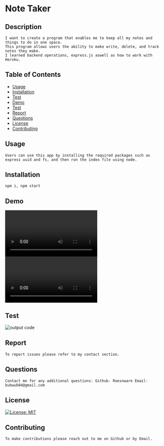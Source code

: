 # Note Taker
## Description
    
    I want to create a program that enables me to keep all my notes and things to do in one space.
    This program allows users the ability to make write, delete, and track notes they make.
    I learned backend operations, express.js aswell as how to work with Heroku.

## Table of Contents

- [Usage](#usage)
- [Installation](#installation)
- [Test](#test)
- [Demo](#demo)
- [Test](#test)
- [Report](#report)
- [Questions](#questions)
- [License](#license)
- [Contributing](#contributing)

## Usage
    
    Users can use this app by installing the required packages such as express uuid and fs, and then run the index file using node.

## Installation
    
    npm i, npm start

## Demo 

![demo1](funcitonalitydemo.mp4)
![demo2](testdemo.mp4)

## Test
![output code](output.png)

## Report

    To report issues please refer to my contact section.

## Questions

    Contact me for any additional questions: Github- Roesnware Email- bubwub04@gmail.com
    
## License

[![License: MIT](https://img.shields.io/badge/License-MIT-yellow.svg)](https://opensource.org/licenses/MIT)
    
## Contributing
    
    To make contributions please reach out to me on Github or by Email.
